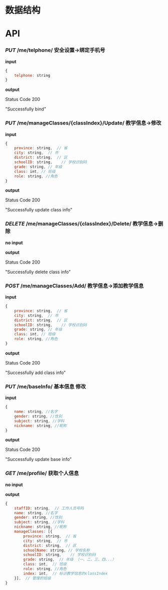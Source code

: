 # 数据结构

# API


### *PUT* /me/telphone/    安全设置->绑定手机号

**input**

```javascript 
{
    telphone: string
}
```

**output**

Status Code 200

"Successfully bind"


### *PUT* /me/manageClasses/{classIndex}/Update/   教学信息->修改

**input**

```javascript
{
	province: string,  // 省
    city: string,  // 市
    district: string,  // 区
	schoolID: string,    // 学校识别码
	grade: string, // 年级
	class: int, // 班级
	role: string, //角色
}
```

**output**

Status Code 200

"Successfully update class info"

### *DELETE* /me/manageClasses/{classIndex}/Delete/   教学信息->删除

**no input**

**output**

Status Code 200

"Successfully delete class info"

### *POST* /me/manageClasses/Add/   教学信息->添加教学信息

**input**

```javascript
{
	province: string,  // 省
    city: string,  // 市
    district: string,  // 区
	schoolID: string,    // 学校识别码
	grade: string, // 年级
	class: int, // 班级
	role: string, //角色
}
```


**output**

Status Code 200

"Successfully add class info"

### *PUT* /me/baseInfo/   基本信息 修改

**input**

```javascript
{
    name: string, //名字
    gender: string, //性别
    subject: string, //学科
    nickname: string, //昵称
}
```

**output**

Status Code 200

"Successfully update base info"

### *GET* /me/profile/ 获取个人信息

**no input**

**output**

```javascript
{
    staffID: string,  // 工作人员号码
    name: string, //名字
    gender: string, //性别
    subject: string, //学科
    nickname: string, //昵称
    manageClasses: [{
        province: string,  // 省
        city: string,  // 市
        district: string,  // 区
        schoolName: string,	// 学校名称
        schoolID: string,    // 学校识别码
        grade: string,  // 年级 （一、二、三、四...）
        class: int,  // 班级
        role: string, //角色
        index: int,  // 标识教学信息的classIndex
    }],  // 管理的班级
}
```